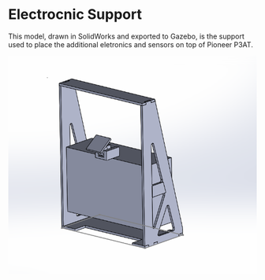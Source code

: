 # Electrocnic Support

This model, drawn in SolidWorks and exported to Gazebo, is the support used to place the additional eletronics and sensors on top of Pioneer P3AT.

![Alt text](./cavalete.png?raw=true "Electrocnic Support for Pioneer P3AT")

